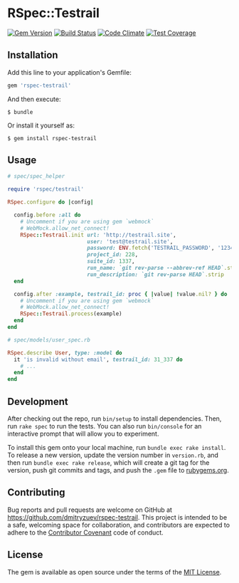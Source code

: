 # RSpec::Testrail

[![Gem Version](https://badge.fury.io/rb/rspec-testrail.svg)](https://badge.fury.io/rb/rspec-testrail) [![Build Status](https://travis-ci.org/dmitryzuev/rspec-testrail.svg?branch=master)](https://travis-ci.org/dmitryzuev/rspec-testrail) [![Code Climate](https://codeclimate.com/github/dmitryzuev/rspec-testrail/badges/gpa.svg)](https://codeclimate.com/github/dmitryzuev/rspec-testrail) [![Test Coverage](https://codeclimate.com/github/dmitryzuev/rspec-testrail/badges/coverage.svg)](https://codeclimate.com/github/dmitryzuev/rspec-testrail/coverage)

## Installation

Add this line to your application's Gemfile:

```ruby
gem 'rspec-testrail'
```

And then execute:

    $ bundle

Or install it yourself as:

    $ gem install rspec-testrail

## Usage

```ruby
# spec/spec_helper

require 'rspec/testrail'

RSpec.configure do |config|

  config.before :all do
    # Uncomment if you are using gem `webmock`
    # WebMock.allow_net_connect!
    RSpec::Testrail.init url: 'http://testrail.site',
                         user: 'test@testrail.site',
                         password: ENV.fetch('TESTRAIL_PASSWORD', '12345678'),
                         project_id: 228,
                         suite_id: 1337,
                         run_name: `git rev-parse --abbrev-ref HEAD`.strip,
                         run_description: `git rev-parse HEAD`.strip
  end

  config.after :example, testrail_id: proc { |value| !value.nil? } do |example|
    # Uncomment if you are using gem `webmock`
    # WebMock.allow_net_connect!
    RSpec::Testrail.process(example)
  end
end
```

```ruby
# spec/models/user_spec.rb

RSpec.describe User, type: :model do
  it 'is invalid without email', testrail_id: 31_337 do
    # ...
  end
end
```

## Development

After checking out the repo, run `bin/setup` to install dependencies. Then, run `rake spec` to run the tests. You can also run `bin/console` for an interactive prompt that will allow you to experiment.

To install this gem onto your local machine, run `bundle exec rake install`. To release a new version, update the version number in `version.rb`, and then run `bundle exec rake release`, which will create a git tag for the version, push git commits and tags, and push the `.gem` file to [rubygems.org](https://rubygems.org).

## Contributing

Bug reports and pull requests are welcome on GitHub at https://github.com/dmitryzuev/rspec-testrail. This project is intended to be a safe, welcoming space for collaboration, and contributors are expected to adhere to the [Contributor Covenant](http://contributor-covenant.org) code of conduct.


## License

The gem is available as open source under the terms of the [MIT License](http://opensource.org/licenses/MIT).
